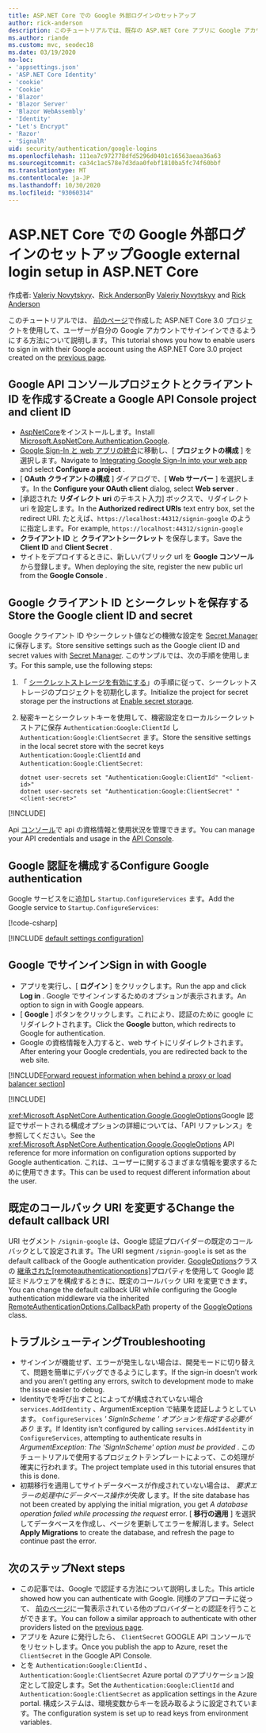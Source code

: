 ```yaml
---
title: ASP.NET Core での Google 外部ログインのセットアップ
author: rick-anderson
description: このチュートリアルでは、既存の ASP.NET Core アプリに Google アカウントユーザー認証を統合する方法について説明します。
ms.author: riande
ms.custom: mvc, seodec18
ms.date: 03/19/2020
no-loc:
- 'appsettings.json'
- 'ASP.NET Core Identity'
- 'cookie'
- 'Cookie'
- 'Blazor'
- 'Blazor Server'
- 'Blazor WebAssembly'
- 'Identity'
- "Let's Encrypt"
- 'Razor'
- 'SignalR'
uid: security/authentication/google-logins
ms.openlocfilehash: 111ea7c972778dfd5296d0401c16563aeaa36a63
ms.sourcegitcommit: ca34c1ac578e7d3daa0febf1810ba5fc74f60bbf
ms.translationtype: MT
ms.contentlocale: ja-JP
ms.lasthandoff: 10/30/2020
ms.locfileid: "93060314"
---
```

# <a name="google-external-login-setup-in-aspnet-core"></a><span data-ttu-id="1818c-103">ASP.NET Core での Google 外部ログインのセットアップ</span><span class="sxs-lookup"><span data-stu-id="1818c-103">Google external login setup in ASP.NET Core</span></span>

<span data-ttu-id="1818c-104">作成者: [Valeriy Novytskyy](https://github.com/01binary)、[Rick Anderson](https://twitter.com/RickAndMSFT)</span><span class="sxs-lookup"><span data-stu-id="1818c-104">By [Valeriy Novytskyy](https://github.com/01binary) and [Rick Anderson](https://twitter.com/RickAndMSFT)</span></span>

<span data-ttu-id="1818c-105">このチュートリアルでは、 [前のページ](xref:security/authentication/social/index)で作成した ASP.NET Core 3.0 プロジェクトを使用して、ユーザーが自分の Google アカウントでサインインできるようにする方法について説明します。</span><span class="sxs-lookup"><span data-stu-id="1818c-105">This tutorial shows you how to enable users to sign in with their Google account using the ASP.NET Core 3.0 project created on the [previous page](xref:security/authentication/social/index).</span></span>

## <a name="create-a-google-api-console-project-and-client-id"></a><span data-ttu-id="1818c-106">Google API コンソールプロジェクトとクライアント ID を作成する</span><span class="sxs-lookup"><span data-stu-id="1818c-106">Create a Google API Console project and client ID</span></span>

* <span data-ttu-id="1818c-107">[AspNetCore](https://www.nuget.org/packages/Microsoft.AspNetCore.Authentication.Google)をインストールします。</span><span class="sxs-lookup"><span data-stu-id="1818c-107">Install [Microsoft.AspNetCore.Authentication.Google](https://www.nuget.org/packages/Microsoft.AspNetCore.Authentication.Google).</span></span>
* <span data-ttu-id="1818c-108">[Google Sign-In と web アプリの統合](https://developers.google.com/identity/sign-in/web/sign-in)に移動し、[ **プロジェクトの構成** ] を選択します。</span><span class="sxs-lookup"><span data-stu-id="1818c-108">Navigate to [Integrating Google Sign-In into your web app](https://developers.google.com/identity/sign-in/web/sign-in) and select **Configure a project** .</span></span>
* <span data-ttu-id="1818c-109">[ **OAuth クライアントの構成** ] ダイアログで、[ **Web サーバー** ] を選択します。</span><span class="sxs-lookup"><span data-stu-id="1818c-109">In the **Configure your OAuth client** dialog, select **Web server** .</span></span>
* <span data-ttu-id="1818c-110">[承認された **リダイレクト uri** のテキスト入力] ボックスで、リダイレクト uri を設定します。</span><span class="sxs-lookup"><span data-stu-id="1818c-110">In the **Authorized redirect URIs** text entry box, set the redirect URI.</span></span> <span data-ttu-id="1818c-111">たとえば、`https://localhost:44312/signin-google` のように指定します。</span><span class="sxs-lookup"><span data-stu-id="1818c-111">For example, `https://localhost:44312/signin-google`</span></span>
* <span data-ttu-id="1818c-112">**クライアント ID** と **クライアントシークレット** を保存します。</span><span class="sxs-lookup"><span data-stu-id="1818c-112">Save the **Client ID** and **Client Secret** .</span></span>
* <span data-ttu-id="1818c-113">サイトをデプロイするときに、新しいパブリック url を **Google コンソール** から登録します。</span><span class="sxs-lookup"><span data-stu-id="1818c-113">When deploying the site, register the new public url from the **Google Console** .</span></span>

## <a name="store-the-google-client-id-and-secret"></a><span data-ttu-id="1818c-114">Google クライアント ID とシークレットを保存する</span><span class="sxs-lookup"><span data-stu-id="1818c-114">Store the Google client ID and secret</span></span>

<span data-ttu-id="1818c-115">Google クライアント ID やシークレット値などの機微な設定を [Secret Manager](xref:security/app-secrets)に保存します。</span><span class="sxs-lookup"><span data-stu-id="1818c-115">Store sensitive settings such as the Google client ID and secret values with [Secret Manager](xref:security/app-secrets).</span></span> <span data-ttu-id="1818c-116">このサンプルでは、次の手順を使用します。</span><span class="sxs-lookup"><span data-stu-id="1818c-116">For this sample, use the following steps:</span></span>

1. <span data-ttu-id="1818c-117">「 [シークレットストレージを有効にする](xref:security/app-secrets#enable-secret-storage)」の手順に従って、シークレットストレージのプロジェクトを初期化します。</span><span class="sxs-lookup"><span data-stu-id="1818c-117">Initialize the project for secret storage per the instructions at [Enable secret storage](xref:security/app-secrets#enable-secret-storage).</span></span>
1. <span data-ttu-id="1818c-118">秘密キーとシークレットキーを使用して、機密設定をローカルシークレットストアに保存 `Authentication:Google:ClientId` し `Authentication:Google:ClientSecret` ます。</span><span class="sxs-lookup"><span data-stu-id="1818c-118">Store the sensitive settings in the local secret store with the secret keys `Authentication:Google:ClientId` and `Authentication:Google:ClientSecret`:</span></span>

    ```dotnetcli
    dotnet user-secrets set "Authentication:Google:ClientId" "<client-id>"
    dotnet user-secrets set "Authentication:Google:ClientSecret" "<client-secret>"
    ```

[!INCLUDE[](~/includes/environmentVarableColon.md)]

<span data-ttu-id="1818c-119">Api [コンソール](https://console.developers.google.com/apis/dashboard)で api の資格情報と使用状況を管理できます。</span><span class="sxs-lookup"><span data-stu-id="1818c-119">You can manage your API credentials and usage in the [API Console](https://console.developers.google.com/apis/dashboard).</span></span>

## <a name="configure-google-authentication"></a><span data-ttu-id="1818c-120">Google 認証を構成する</span><span class="sxs-lookup"><span data-stu-id="1818c-120">Configure Google authentication</span></span>

<span data-ttu-id="1818c-121">Google サービスをに追加し `Startup.ConfigureServices` ます。</span><span class="sxs-lookup"><span data-stu-id="1818c-121">Add the Google service to `Startup.ConfigureServices`:</span></span>

[!code-csharp[](~/security/authentication/social/social-code/3.x/StartupGoogle3x.cs?highlight=11-19)]

[!INCLUDE [default settings configuration](includes/default-settings2-2.md)]

## <a name="sign-in-with-google"></a><span data-ttu-id="1818c-122">Google でサインイン</span><span class="sxs-lookup"><span data-stu-id="1818c-122">Sign in with Google</span></span>

* <span data-ttu-id="1818c-123">アプリを実行し、[ **ログイン** ] をクリックします。</span><span class="sxs-lookup"><span data-stu-id="1818c-123">Run the app and click **Log in** .</span></span> <span data-ttu-id="1818c-124">Google でサインインするためのオプションが表示されます。</span><span class="sxs-lookup"><span data-stu-id="1818c-124">An option to sign in with Google appears.</span></span>
* <span data-ttu-id="1818c-125">[ **Google** ] ボタンをクリックします。これにより、認証のために google にリダイレクトされます。</span><span class="sxs-lookup"><span data-stu-id="1818c-125">Click the **Google** button, which redirects to Google for authentication.</span></span>
* <span data-ttu-id="1818c-126">Google の資格情報を入力すると、web サイトにリダイレクトされます。</span><span class="sxs-lookup"><span data-stu-id="1818c-126">After entering your Google credentials, you are redirected back to the web site.</span></span>

[!INCLUDE[Forward request information when behind a proxy or load balancer section](includes/forwarded-headers-middleware.md)]

[!INCLUDE[](includes/chain-auth-providers.md)]

<span data-ttu-id="1818c-127"><xref:Microsoft.AspNetCore.Authentication.Google.GoogleOptions>Google 認証でサポートされる構成オプションの詳細については、「API リファレンス」を参照してください。</span><span class="sxs-lookup"><span data-stu-id="1818c-127">See the <xref:Microsoft.AspNetCore.Authentication.Google.GoogleOptions> API reference for more information on configuration options supported by Google authentication.</span></span> <span data-ttu-id="1818c-128">これは、ユーザーに関するさまざまな情報を要求するために使用できます。</span><span class="sxs-lookup"><span data-stu-id="1818c-128">This can be used to request different information about the user.</span></span>

## <a name="change-the-default-callback-uri"></a><span data-ttu-id="1818c-129">既定のコールバック URI を変更する</span><span class="sxs-lookup"><span data-stu-id="1818c-129">Change the default callback URI</span></span>

<span data-ttu-id="1818c-130">URI セグメント `/signin-google` は、Google 認証プロバイダーの既定のコールバックとして設定されます。</span><span class="sxs-lookup"><span data-stu-id="1818c-130">The URI segment `/signin-google` is set as the default callback of the Google authentication provider.</span></span> <span data-ttu-id="1818c-131">[GoogleOptions](/dotnet/api/microsoft.aspnetcore.authentication.google.googleoptions)クラスの [継承された[remoteauthenticationoptions]](/dotnet/api/microsoft.aspnetcore.authentication.remoteauthenticationoptions.callbackpath)プロパティを使用して Google 認証ミドルウェアを構成するときに、既定のコールバック URI を変更できます。</span><span class="sxs-lookup"><span data-stu-id="1818c-131">You can change the default callback URI while configuring the Google authentication middleware via the inherited [RemoteAuthenticationOptions.CallbackPath](/dotnet/api/microsoft.aspnetcore.authentication.remoteauthenticationoptions.callbackpath) property of the [GoogleOptions](/dotnet/api/microsoft.aspnetcore.authentication.google.googleoptions) class.</span></span>

## <a name="troubleshooting"></a><span data-ttu-id="1818c-132">トラブルシューティング</span><span class="sxs-lookup"><span data-stu-id="1818c-132">Troubleshooting</span></span>

* <span data-ttu-id="1818c-133">サインインが機能せず、エラーが発生しない場合は、開発モードに切り替えて、問題を簡単にデバッグできるようにします。</span><span class="sxs-lookup"><span data-stu-id="1818c-133">If the sign-in doesn't work and you aren't getting any errors, switch to development mode to make the issue easier to debug.</span></span>
* <span data-ttu-id="1818c-134">Identityでを呼び出すことによってが構成されていない場合 `services.AddIdentity` 、ArgumentException で結果を認証しようとしています。 `ConfigureServices` *' SignInScheme ' オプションを指定する必要があり* ます。</span><span class="sxs-lookup"><span data-stu-id="1818c-134">If Identity isn't configured by calling `services.AddIdentity` in `ConfigureServices`, attempting to authenticate results in *ArgumentException: The 'SignInScheme' option must be provided* .</span></span> <span data-ttu-id="1818c-135">このチュートリアルで使用するプロジェクトテンプレートによって、この処理が確実に行われます。</span><span class="sxs-lookup"><span data-stu-id="1818c-135">The project template used in this tutorial ensures that this is done.</span></span>
* <span data-ttu-id="1818c-136">初期移行を適用してサイトデータベースが作成されていない場合は、 *要求エラーの処理中にデータベース操作が失敗* します。</span><span class="sxs-lookup"><span data-stu-id="1818c-136">If the site database has not been created by applying the initial migration, you get *A database operation failed while processing the request* error.</span></span> <span data-ttu-id="1818c-137">[ **移行の適用** ] を選択してデータベースを作成し、ページを更新してエラーを解消します。</span><span class="sxs-lookup"><span data-stu-id="1818c-137">Select **Apply Migrations** to create the database, and refresh the page to continue past the error.</span></span>

## <a name="next-steps"></a><span data-ttu-id="1818c-138">次のステップ</span><span class="sxs-lookup"><span data-stu-id="1818c-138">Next steps</span></span>

* <span data-ttu-id="1818c-139">この記事では、Google で認証する方法について説明しました。</span><span class="sxs-lookup"><span data-stu-id="1818c-139">This article showed how you can authenticate with Google.</span></span> <span data-ttu-id="1818c-140">同様のアプローチに従って、 [前のページ](xref:security/authentication/social/index)に一覧表示されている他のプロバイダーとの認証を行うことができます。</span><span class="sxs-lookup"><span data-stu-id="1818c-140">You can follow a similar approach to authenticate with other providers listed on the [previous page](xref:security/authentication/social/index).</span></span>
* <span data-ttu-id="1818c-141">アプリを Azure に発行したら、 `ClientSecret` GOOGLE API コンソールでをリセットします。</span><span class="sxs-lookup"><span data-stu-id="1818c-141">Once you publish the app to Azure, reset the `ClientSecret` in the Google API Console.</span></span>
* <span data-ttu-id="1818c-142">とを `Authentication:Google:ClientId` 、 `Authentication:Google:ClientSecret` Azure portal のアプリケーション設定として設定します。</span><span class="sxs-lookup"><span data-stu-id="1818c-142">Set the `Authentication:Google:ClientId` and `Authentication:Google:ClientSecret` as application settings in the Azure portal.</span></span> <span data-ttu-id="1818c-143">構成システムは、環境変数からキーを読み取るように設定されています。</span><span class="sxs-lookup"><span data-stu-id="1818c-143">The configuration system is set up to read keys from environment variables.</span></span>

